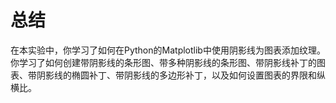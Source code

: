 # 总结

在本实验中，你学习了如何在Python的Matplotlib中使用阴影线为图表添加纹理。你学习了如何创建带阴影线的条形图、带多种阴影线的条形图、带阴影线补丁的图表、带阴影线的椭圆补丁、带阴影线的多边形补丁，以及如何设置图表的界限和纵横比。
